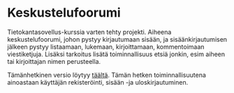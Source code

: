 # Keskustelufoorumi
Tietokantasovellus-kurssia varten tehty projekti. Aiheena keskustelufoorumi, johon pystyy kirjautumaan sisään, ja sisäänkirjautumisen jälkeen pystyy
listaamaan, lukemaan, kirjoittamaan, kommentoimaan viestiketjuja. Lisäksi tarkoitus lisätä toiminnallisuus etsiä jonkin, esim aiheen tai kirjoittajan nimen perusteella.


Tämänhetkinen versio löytyy 
[täältä](https://murmuring-fortress-85968.herokuapp.com/auth/login).
Tämän hetken toiminnallisuutena ainoastaan käyttäjän rekisteröinti, sisään -ja uloskirjautuminen.
